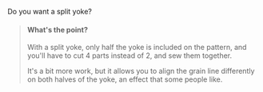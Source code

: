 
Do you want a split yoke?

> #### What's the point?
> 
> With a split yoke, only half the yoke is included on the pattern, and you'll have to cut 4 parts instead of 2, and sew them together.
> 
> It's a bit more work, but it allows you to align the grain line differently on both halves of the yoke, an effect that some people like.